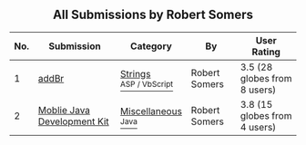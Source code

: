 ﻿<div align="center">

## All Submissions by Robert Somers

</div>

No.  | Submission | Category | By   | User Rating
---- | ---------- | -------- | ---- | -----------
1 | [addBr<br />](https://github.com/Planet-Source-Code/robert-somers-addbr__4-6107) | [Strings<br /><sup>ASP / VbScript</sup>](../ByCategory/strings__4-26.md) | Robert Somers | 3.5 (28 globes from 8 users)
2 | [Moblie Java Development Kit<br />](https://github.com/Planet-Source-Code/robert-somers-moblie-java-development-kit__2-2188) | [Miscellaneous<br /><sup>Java</sup>](../ByCategory/miscellaneous__2-57.md) | Robert Somers | 3.8 (15 globes from 4 users)
